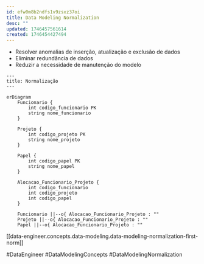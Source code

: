 ```yaml
---
id: efw0m8b2ndfs1v9zsxz37oi
title: Data Modeling Normalization
desc: ""
updated: 1746457561614
created: 1746454427494
---
```


- Resolver anomalias de inserção, atualização e exclusão de dados
- Eliminar redundância de dados
- Reduzir a necessidade de manutenção do modelo

```mermaid
---
title: Normalização
---

erDiagram
    Funcionario {
        int codigo_funcionario PK
        string nome_funcionario
    }

    Projeto {
        int codigo_projeto PK
        string nome_projeto
    }

    Papel {
        int codigo_papel PK
        string nome_papel
    }

    Alocacao_Funcionario_Projeto {
        int codigo_funcionario
        int codigo_projeto
        int codigo_papel
    }

    Funcionario ||--o{ Alocacao_Funcionario_Projeto : ""
    Projeto ||--o{ Alocacao_Funcionario_Projeto : ""
    Papel ||--o{ Alocacao_Funcionario_Projeto : ""
```

[[data-engineer.concepts.data-modeling.data-modeling-normalization-first-norm]]

#DataEngineer #DataModelingConcepts #DataModelingNormalization
